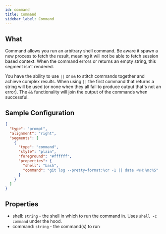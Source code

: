 ```yaml
---
id: command
title: Command
sidebar_label: Command
---
```


## What

Command allows you run an arbitrary shell command. Be aware it spawn a new process to fetch the result, meaning
it will not be able to fetch session based context. When the command errors or returns an empty string, this
segment isn't rendered.

You have the ability to use `||` or `&&` to stitch commands together and achieve complex results. When using `||`
the first command that returns a string will be used (or none when they all fail to produce output that's not an
error). The `&&` functionality will join the output of the commands when successful.

## Sample Configuration

```json
{
  "type": "prompt",
  "alignment": "right",
  "segments": [
    {
      "type": "command",
      "style": "plain",
      "foreground": "#ffffff",
      "properties": {
        "shell": "bash",
        "command": "git log --pretty=format:%cr -1 || date +%H:%m:%S"
      }
    }
  ]
}
```

## Properties

- shell: `string` - the shell in which to run the command in. Uses `shell -c command` under the hood.
- command: `string` - the command(s) to run
